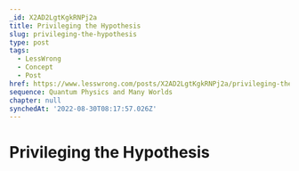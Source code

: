 ```yaml
---
_id: X2AD2LgtKgkRNPj2a
title: Privileging the Hypothesis
slug: privileging-the-hypothesis
type: post
tags:
  - LessWrong
  - Concept
  - Post
href: https://www.lesswrong.com/posts/X2AD2LgtKgkRNPj2a/privileging-the-hypothesis
sequence: Quantum Physics and Many Worlds
chapter: null
synchedAt: '2022-08-30T08:17:57.026Z'
---
```

# Privileging the Hypothesis

